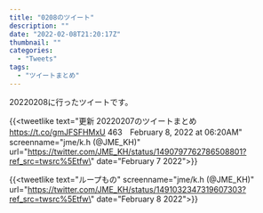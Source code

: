```yaml
---
title: "0208のツイート"
description: ""
date: "2022-02-08T21:20:17Z"
thumbnail: ""
categories:
  - "Tweets"
tags:
  - "ツイートまとめ"
---
```

20220208に行ったツイートです。
<!--more-->
{{<tweetlike text=\"更新 20220207のツイートまとめ https://t.co/gmJFSFHMxU 463　February 8, 2022 at 06:20AM\" screenname=\"jme/k.h (@JME_KH)\" url=\"https://twitter.com/JME_KH/status/1490797762786508801?ref_src=twsrc%5Etfw\" date=\"February 7 2022\">}}

{{<tweetlike text=\"ループもの\" screenname=\"jme/k.h (@JME_KH)\" url=\"https://twitter.com/JME_KH/status/1491032347319607303?ref_src=twsrc%5Etfw\" date=\"February 8 2022\">}}

